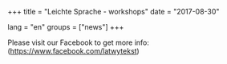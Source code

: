 +++
title = "Leichte Sprache - workshops"
date = "2017-08-30"

lang = "en"
groups = ["news"]
+++

Please visit our Facebook to get more info: (https://www.facebook.com/latwytekst)
